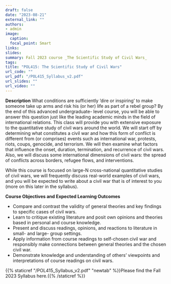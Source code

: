 ```yaml
---
draft: false
date: "2023-08-21"
external_link: ""
authors:
- admin
image:
  caption: 
  focal_point: Smart
links:
slides:
summary: Fall 2023 course _The Scientific Study of Civil Wars_
tags:
title: "POL415: The Scientific Study of Civil Wars"
url_code: ""
url_pdf: "/POL415_Syllabus_v2.pdf"
url_slides: ""
url_video: ""
---
```


**Description**
What conditions are sufficiently ’dire or inspiring’ to make someone take up arms and risk his (or her) life as part of a rebel group? By the end of this advanced undergraduate- level course, you will be able to answer this question just like the leading academic minds in the field of international relations. This class will provide you with extensive exposure to the quantitative study of civil wars around the world. We will start off by determining what constitutes a civil war and how this form of conflict is different from (or comprises) events such as international war, protests, riots, coups, genocide, and terrorism. We will then examine what factors that influence the onset, duration, termination, and recurrence of civil wars. Also, we will discuss some international dimensions of civil wars: the spread of conflicts across borders, refugee flows, and interventions.

While this course is focused on large-N cross-national quantitative studies of civil wars, we will frequently discuss real-world examples of civil wars, and you will be expected to write about a civil war that is of interest to you (more on this later in the syllabus).

**Course Objectives and Expected Learning Outcomes**
- Compare and contrast the validity of general theories and key findings to specific cases of civil wars.
- Learn to critique existing literature and posit own opinions and theories based in personal and course knowledge.
- Present and discuss readings, opinions, and reactions to literature in small- and large- group settings.
- Apply information from course readings to self-chosen civil war and responsibly make connections between general theories and the chosen civil war.
- Demonstrate knowledge and understanding of others’ viewpoints and interpretations of course readings on civil wars.


{{% staticref "/POL415_Syllabus_v2.pdf" "newtab" %}}Please find the Fall 2023 Syllabus here.{{% /staticref %}}
